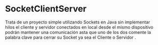 # SocketClientServer
Trata de un proyecto simple utilizando Sockets en Java sin implementar hilos el cliente y servidor conectados en local desde el mismo dispositivo podrán mantener una comunicación asta que uno de los dos comente la palabra clave para cerrar su Socket ya sea el Cliente o Servidor .
